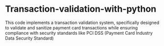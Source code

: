 # Transaction-validation-with-python
This code implements a transaction validation system, specifically designed to validate and sanitize payment card transactions while ensuring compliance with security standards like PCI DSS (Payment Card Industry Data Security Standard)
